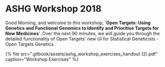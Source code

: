 # ASHG Workshop 2018

Good Morning, and welcome to this workshop, '**Open Targets:  Using Genetics and Functional Genomics to Identify and Prioritise Targets for New Medicines**'.  Over the next 90 minutes, we will guide you through the detailed functionality of Open Targets' new UI for Statistical Geneticists - Open Targets Genetics.

{% file src=".gitbook/assets/ashg\_workshop\_exercises\_handout \(2\).pdf" caption="Workshop Exercises" %}



